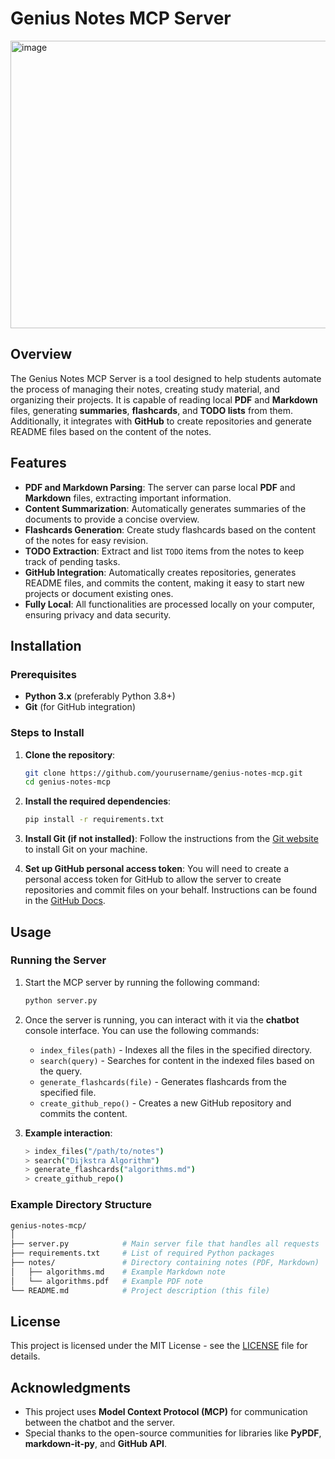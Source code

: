 
# Genius Notes MCP Server
<img width="948" height="460" alt="image" src="https://github.com/user-attachments/assets/a89e9730-8785-44be-be0f-5a71acd5ad19" />

## Overview
The Genius Notes MCP Server is a tool designed to help students automate the process of managing their notes, creating study material, and organizing their projects. It is capable of reading local **PDF** and **Markdown** files, generating **summaries**, **flashcards**, and **TODO lists** from them. Additionally, it integrates with **GitHub** to create repositories and generate README files based on the content of the notes.

## Features
- **PDF and Markdown Parsing**: The server can parse local **PDF** and **Markdown** files, extracting important information.
- **Content Summarization**: Automatically generates summaries of the documents to provide a concise overview.
- **Flashcards Generation**: Create study flashcards based on the content of the notes for easy revision.
- **TODO Extraction**: Extract and list `TODO` items from the notes to keep track of pending tasks.
- **GitHub Integration**: Automatically creates repositories, generates README files, and commits the content, making it easy to start new projects or document existing ones.
- **Fully Local**: All functionalities are processed locally on your computer, ensuring privacy and data security.

## Installation
### Prerequisites
- **Python 3.x** (preferably Python 3.8+)
- **Git** (for GitHub integration)

### Steps to Install
1. **Clone the repository**:
    ```bash
    git clone https://github.com/yourusername/genius-notes-mcp.git
    cd genius-notes-mcp
    ```

2. **Install the required dependencies**:
    ```bash
    pip install -r requirements.txt
    ```

3. **Install Git (if not installed)**:
    Follow the instructions from the [Git website](https://git-scm.com/) to install Git on your machine.

4. **Set up GitHub personal access token**:
    You will need to create a personal access token for GitHub to allow the server to create repositories and commit files on your behalf. Instructions can be found in the [GitHub Docs](https://docs.github.com/en/github/authenticating-to-github/creating-a-personal-access-token).

## Usage
### Running the Server
1. Start the MCP server by running the following command:
    ```bash
    python server.py
    ```

2. Once the server is running, you can interact with it via the **chatbot** console interface. You can use the following commands:
    - `index_files(path)` - Indexes all the files in the specified directory.
    - `search(query)` - Searches for content in the indexed files based on the query.
    - `generate_flashcards(file)` - Generates flashcards from the specified file.
    - `create_github_repo()` - Creates a new GitHub repository and commits the content.

3. **Example interaction**:
    ```bash
    > index_files("/path/to/notes")
    > search("Dijkstra Algorithm")
    > generate_flashcards("algorithms.md")
    > create_github_repo()
    ```

### Example Directory Structure
```bash
genius-notes-mcp/
│
├── server.py            # Main server file that handles all requests
├── requirements.txt     # List of required Python packages
├── notes/               # Directory containing notes (PDF, Markdown)
│   ├── algorithms.md    # Example Markdown note
│   └── algorithms.pdf   # Example PDF note
└── README.md            # Project description (this file)
```

## License
This project is licensed under the MIT License - see the [LICENSE](LICENSE) file for details.

## Acknowledgments
- This project uses **Model Context Protocol (MCP)** for communication between the chatbot and the server.
- Special thanks to the open-source communities for libraries like **PyPDF**, **markdown-it-py**, and **GitHub API**.
